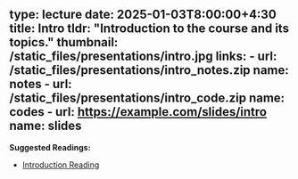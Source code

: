 <!-- ---
type: lecture
date: 2018-09-16T8:00:00+4:30
title: Sample Lecture
tldr: "Short text to discribe what this lecture is about."
thumbnail: /static_files/presentations/lec.jpg
links: 
    - url: /static_files/presentations/lec.zip
      name: notes
    - url: /static_files/presentations/code.zip
      name: codes
    - url: https://google.com
      name: slides
---
**Suggested Readings:**
- [Readings 1](http://example.com)
- [Readings 2](http://example.com) -->





type: lecture
date: 2025-01-03T8:00:00+4:30
title: Intro
tldr: "Introduction to the course and its topics."
thumbnail: /static_files/presentations/intro.jpg
links: 
    - url: /static_files/presentations/intro_notes.zip
      name: notes
    - url: /static_files/presentations/intro_code.zip
      name: codes
    - url: https://example.com/slides/intro
      name: slides
---
**Suggested Readings:**
- [Introduction Reading](http://example.com/intro)

